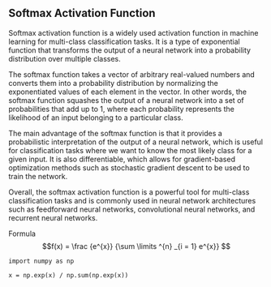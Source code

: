 ## Softmax Activation Function

Softmax activation function is a widely used activation function in machine learning for multi-class classification tasks. It is a type of exponential function that transforms the output of a neural network into a probability distribution over multiple classes.

The softmax function takes a vector of arbitrary real-valued numbers and converts them into a probability distribution by normalizing the exponentiated values of each element in the vector. In other words, the softmax function squashes the output of a neural network into a set of probabilities that add up to 1, where each probability represents the likelihood of an input belonging to a particular class.

The main advantage of the softmax function is that it provides a probabilistic interpretation of the output of a neural network, which is useful for classification tasks where we want to know the most likely class for a given input. It is also differentiable, which allows for gradient-based optimization methods such as stochastic gradient descent to be used to train the network.

Overall, the softmax activation function is a powerful tool for multi-class classification tasks and is commonly used in neural network architectures such as feedforward neural networks, convolutional neural networks, and recurrent neural networks.

Formula $$f(x) = \frac {e^{x}} {\sum \limits ^{n} _{i = 1} e^{x}} $$

```
import numpy as np 

x = np.exp(x) / np.sum(np.exp(x))
```

